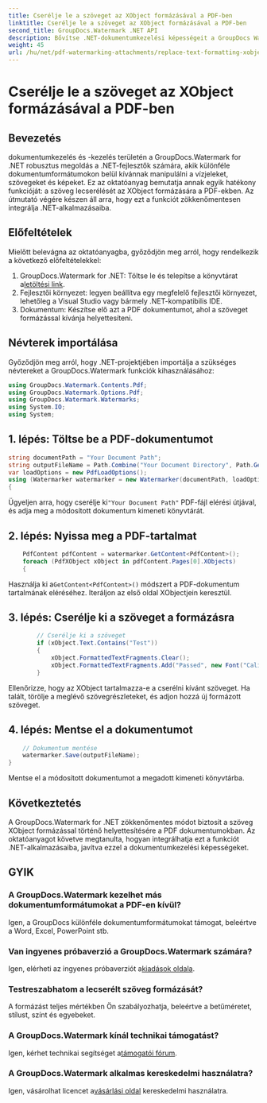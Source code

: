 ```yaml
---
title: Cserélje le a szöveget az XObject formázásával a PDF-ben
linktitle: Cserélje le a szöveget az XObject formázásával a PDF-ben
second_title: GroupDocs.Watermark .NET API
description: Bővítse .NET-dokumentumkezelési képességeit a GroupDocs Watermark for .NET segítségével. Tanulja meg, hogyan lehet könnyedén szöveget formázással helyettesíteni a PDF-fájlokban.
weight: 45
url: /hu/net/pdf-watermarking-attachments/replace-text-formatting-xobject-pdf/
---
```


# Cserélje le a szöveget az XObject formázásával a PDF-ben

## Bevezetés
dokumentumkezelés és -kezelés területén a GroupDocs.Watermark for .NET robusztus megoldás a .NET-fejlesztők számára, akik különféle dokumentumformátumokon belül kívánnak manipulálni a vízjeleket, szövegeket és képeket. Ez az oktatóanyag bemutatja annak egyik hatékony funkcióját: a szöveg lecserélését az XObject formázására a PDF-ekben. Az útmutató végére készen áll arra, hogy ezt a funkciót zökkenőmentesen integrálja .NET-alkalmazásaiba.
## Előfeltételek
Mielőtt belevágna az oktatóanyagba, győződjön meg arról, hogy rendelkezik a következő előfeltételekkel:
1.  GroupDocs.Watermark for .NET: Töltse le és telepítse a könyvtárat a[letöltési link](https://releases.groupdocs.com/Watermark/net/).
2. Fejlesztői környezet: legyen beállítva egy megfelelő fejlesztői környezet, lehetőleg a Visual Studio vagy bármely .NET-kompatibilis IDE.
3. Dokumentum: Készítse elő azt a PDF dokumentumot, ahol a szöveget formázással kívánja helyettesíteni.

## Névterek importálása
Győződjön meg arról, hogy .NET-projektjében importálja a szükséges névtereket a GroupDocs.Watermark funkciók kihasználásához:
```csharp
using GroupDocs.Watermark.Contents.Pdf;
using GroupDocs.Watermark.Options.Pdf;
using GroupDocs.Watermark.Watermarks;
using System.IO;
using System;
```
## 1. lépés: Töltse be a PDF-dokumentumot
```csharp
string documentPath = "Your Document Path";
string outputFileName = Path.Combine("Your Document Directory", Path.GetFileName(documentPath));
var loadOptions = new PdfLoadOptions();
using (Watermarker watermarker = new Watermarker(documentPath, loadOptions))
{
```
 Ügyeljen arra, hogy cserélje ki`"Your Document Path"` PDF-fájl elérési útjával, és adja meg a módosított dokumentum kimeneti könyvtárát.
## 2. lépés: Nyissa meg a PDF-tartalmat
```csharp
    PdfContent pdfContent = watermarker.GetContent<PdfContent>();
    foreach (PdfXObject xObject in pdfContent.Pages[0].XObjects)
    {
```
 Használja ki a`GetContent<PdfContent>()` módszert a PDF-dokumentum tartalmának eléréséhez. Iteráljon az első oldal XObjectjein keresztül.
## 3. lépés: Cserélje ki a szöveget a formázásra
```csharp
        // Cserélje ki a szöveget
        if (xObject.Text.Contains("Test"))
        {
            xObject.FormattedTextFragments.Clear();
            xObject.FormattedTextFragments.Add("Passed", new Font("Calibri", 19, FontStyle.Bold), Color.Red, Color.Aqua);
        }
```
Ellenőrizze, hogy az XObject tartalmazza-e a cserélni kívánt szöveget. Ha talált, törölje a meglévő szövegrészleteket, és adjon hozzá új formázott szöveget.
## 4. lépés: Mentse el a dokumentumot
```csharp
    // Dokumentum mentése
    watermarker.Save(outputFileName);
}
```
Mentse el a módosított dokumentumot a megadott kimeneti könyvtárba.

## Következtetés
A GroupDocs.Watermark for .NET zökkenőmentes módot biztosít a szöveg XObject formázással történő helyettesítésére a PDF dokumentumokban. Az oktatóanyagot követve megtanulta, hogyan integrálhatja ezt a funkciót .NET-alkalmazásaiba, javítva ezzel a dokumentumkezelési képességeket.
## GYIK
### A GroupDocs.Watermark kezelhet más dokumentumformátumokat a PDF-en kívül?
Igen, a GroupDocs különféle dokumentumformátumokat támogat, beleértve a Word, Excel, PowerPoint stb.
### Van ingyenes próbaverzió a GroupDocs.Watermark számára?
 Igen, elérheti az ingyenes próbaverziót a[kiadások oldala](https://releases.groupdocs.com/).
### Testreszabhatom a lecserélt szöveg formázását?
A formázást teljes mértékben Ön szabályozhatja, beleértve a betűméretet, stílust, színt és egyebeket.
### A GroupDocs.Watermark kínál technikai támogatást?
 Igen, kérhet technikai segítséget a[támogatói fórum](https://forum.groupdocs.com/c/watermark/19).
### A GroupDocs.Watermark alkalmas kereskedelmi használatra?
 Igen, vásárolhat licencet a[vásárlási oldal](https://purchase.groupdocs.com/buy) kereskedelmi használatra.